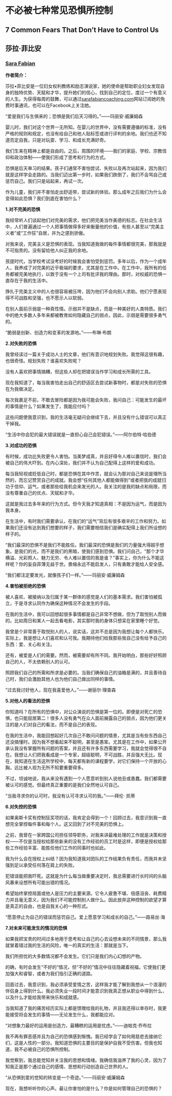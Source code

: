 # 不必被七种常见恐惧所控制

## 7 Common Fears That Don’t Have to Control Us

## 莎拉·菲比安

### [Sara Fabian](http://tinybuddha.com/author/sara-fabian/)

**作者简介：**

莎拉•菲比安是一位妇女权利教练和励志演说家，她的使命是帮助职业妇女发现自身的独特优势、天赋和才华，提升她们的信心，找到自己的定位，度过一个有意义的人生。为获得每周的鼓舞，可以通过[sarafabiancoaching.com](http://www.sarafabiancoaching.com/)网站订阅她的免费时事通讯，也可以在Facebook上关注她。

“爱是我们与生俱来的；恐惧是我们后天习得的。”——玛丽安·威廉姆森

婴儿时，我们对这个世界一无所知。在婴儿的世界中，没有需要遵循的标准，没有严格的规则和规定，也没有给自己和他人贴标签或进行评判的余地。我们也还不知道否定自我，只是对玩耍、学习、和成长充满好奇。

我们生来在精神上都是自由的。之后，周围的环境——我们的家庭、学校、宗教信仰和政治体制——使我们形成了思考和行为的方式。

恐惧是后天串习的结果。孩子们通常不害怕尝试、失败以及再次站起来，因为我们就是这样学会走路的。当我们迈出第一步时，如果我们跌倒了，我们不会骂自己或惩罚自己。我们只是站起来，再试一次。

作为儿童，我们并不害怕走出舒适带，尝试新的体验。那么成年之后我们为什么会变得如此恐惧？我们到底在害怕什么？

**1.对不完美的恐惧**

我经常听人们谈起他们对完美的需求，他们把完美当作美德的标志。在社会生活中，人们普遍通过一个人把事情做得多好来衡量他的价值，有些人甚至以“完美主义者”或“工作狂”自居，并为之感到骄傲。

对我来说，完美主义是恐惧的表现。当我知道我做的每件事情都很完美，那我就是不可指责的。没有留给他人纠正我的余地。

孩提时代，当学校考试没考好的时候我会害怕受到惩罚。多年以后，作为一个成年人，我养成了对完美的近乎极端的要求，尤其是在工作中。在工作中，我所有的任务都被完美地执行，以致于没有一个上司有批评我的理由。那时，对权威的恐惧一直存在于我的生活中。

挣扎于完美主义中的人也很容易被压垮，因为他们不会向别人求助。他们宁愿表现得不可战胜和坚强，也不愿示人以软弱。

在别人面前示弱是一种真性情。示弱并不是缺点，而是一种美好的人类特质。我们中的绝大多数人多年来都被教育如何隐藏自己的弱点，因此，示弱是需要很多勇气的。

“脆弱是创新、创造力和变革的发源地。”——布琳·布朗

**2.对失败的恐惧**

我曾经读过一篇关于成功人士的文章，他们有意识地规划失败。我觉得这很有趣，也很奇怪。规划失败？谁喜欢失败呢？

没有人喜欢把事情搞糟，但这些人却在把错误当作学习和成长所需的工具。

现在我知道了，每当我害怕走出自己的舒适区去尝试新事物时，都是对失败的恐惧在为我做决定。

每次我裹足不前，不敢去冒险都是因为我可能会失败，我问自己：可能发生的最坏的事情是什么？如果发生了，我能应付吗？

这些问题使我意识到，我的生活毫无疑问会继续下去，并且没有什么错误可以真正干掉我。

“生活中你会犯的最大错误就是一直担心自己会犯错误。”——阿尔伯特·哈伯德

**3.对成功的恐惧**

有时候，成功比失败更令人害怕。当美梦成真，并且好得令人难以置信时，我们会被自己的伟大吓到。在内心深处，我们并不认为自己配得上这样的爱和成功。

每当我轻视或贬低自己时，都是恐惧在其中作祟，就会认为那对自己来说是理所当然的，而忘记赞赏自己的成就。我会想“任何其他人都能做得到”或者把我的成就归功于信仰、运气，或者那些给我机会来发光的人。我关注的是我的缺点和局限，而没有尊重自己的优点、天赋和才华。

这就是我过去多年来的行为方式。但今天我才知道真相：不是因为运气，而是因为我本身。

在生活中，有时我们需要承认，在我们的“运气”背后有很多艰辛的工作和努力。如果我们还没有达到我们想要的样子，我们需要相信我们是确实配得上我们所设想的样子的。

“我们最深的恐惧不是我们不能胜任。我们最深的恐惧是我们的力量强大得超乎想象。是我们的光，而不是我们的黑暗，使我们感到恐惧。我们问自己，“那个才华横溢、光彩照人、魅力无穷、令人难以置信的我是谁？”事实上，你为什么不能这样呢？你的妄自菲薄无益于世。畏缩永远不能启发人，只有勇敢才能给人安全感。

“我们都注定要发光，就像孩子们一样。”——玛丽安·威廉姆森

**4.害怕被拒绝的恐惧**

被人喜欢、被接纳以及归属于某一群体的感觉是人们的基本需求。我们害怕被孤立，于是寻求认同作为确保这种情况不会发生的手段。

在我的生活中，我可以回想起很多事情都是自己非常不想做，但为了取悦别人而做的。比如周日和某人一起去看电影，其实那时我的身体只想呆在家里睡个好觉。

我曾是个非常善于取悦别人的人，说实话，这并不总是因为我想让每个人都快乐。实际上，我是想让人们喜欢和认可我。我期待他们给我那些我自己没有给予自己的东西：爱、关心和关注。

还有，被爱是人们的需要。然而，被需要却有所不同。我开始明白，那些好好照顾自己的人，不太依赖别人的认可。

照顾我们自己的所需和所求是必要的。当我们确保自己的油箱是满的，并且善待自己时，我们会激励其他人也为他们自己做出同样的事情。

“过去我讨好他人，现在我喜爱他人。”——谢丽尔·理查森

**5.对他人的看法的恐惧**

你知道吗？在所有的恐惧中，对公众演说的恐惧是第一位的。即便是对死亡的恐惧，也只能屈居第二！很多人没有勇气在众人面前展露自己的弱点，因为他们更关注的是人们对自己的看法，而不是自己的表现。

在我的生活中，我能回想起好几次自己不敢问问题的情景，尤其是当有些东西自己还没搞懂时。因为我不想看起来不聪明，甚至是愚笨。尤其是在工作中，如果公开承认我没有掌握所有问题的答案，并且还有许多东西需要学习，我就会觉得很不自在。我想让人们把我看成是一个专家，超级聪明，不可战胜，并且强大无比。现在，我知道在生活这所学校中，每天都有新的课程要学，对它们保持一个开放的心胸，远比被人视为无所不知要重要得多。

不过，坦诚地说，我从来没有遇到一个人愿意听到别人说他丑或愚蠢。我们都需要被认可的感觉。但最终真正重要的是我们全然地认可自己。

“当我寻求你的认可时，我没有认可寻求认可的我。”——拜伦· 凯蒂

**6.对失控的恐惧**

如果奥斯卡奖有控制狂奖项的话，我肯定会得到一个！回顾过去，我意识到我一直想完全掌控每件事和每个人。这又回到了对不完美的恐惧上。

之前，我曾在一家跨国公司担任领导职务，对我来讲最难处理的工作就是决策和授权——不仅是当授权给那些新来的没有工作经验的员工时是这样，即便是授权给那些工作经验丰富、能胜任他们工作的同事时也如此。

我为什么会在授权上纠结？因为我知道我对团队的工作结果负有责任，而我并未坚强到足以承受任何落在肩上的失败。

犯错误能把我吓死。这就是为什么每当做重要决定时，我总需要进行长时间的头脑风暴来设想所有可能出错的情况。

希望始终掌控局面或他人是压力的主要来源。它令人疲惫不堪、倍感沮丧、耗费精力并且毫无意义，因为我们不可能控制别人做什么。因此放弃这种控制的欲望才算是真正的自由，也是自我关心的一种形式。

“愿意停止为自己的错误而惩罚自己。爱上愿意学习和成长的自己。”——路易丝·海

**7.对未来可能发生的情况的恐惧**

如果我把宝贵的时间过多地用于思考和让自己的心去设想未来的不同情景，那么我就冒着错过我的生活的风险，唯一的真实的生活：那就是当下。

我们所担忧的大多数情况都不会发生。它们只是我们内心幻想的产物。

的确，有时会发生“不好的”情况，但“不好的”情况中往往隐藏着祝福，它使我们更加强大和睿智，或者为我们指引正确的道路。

回首过去，我意识到，我必须承受爱情之苦，这样我才能了解到我想从一个浪漫的伴侣身上得到什么。我必须失业一段时间才能意识到我真正想从职业中得到什么，以及什么才能给我带来快乐和成就感。

当我知道了我的痛苦经历实际上都是馈赠给我的礼物，并且我还得以幸存时，我更能接受将会发生的事情——无论发生什么，我都能应对。

“对想象力最好的运用是创造力，最糟糕的运用是忧虑。”——迪帕克·乔布拉

我不再有罪恶感并且为自己的恐惧感到惭愧。我已经学会了如何用慈悲去接纳它们，这是人性的一部分。我知道恐惧的主要目的是保护自我不受伤害。但我也知道，我不必被自己的恐惧所控制。

我觉察到，我总能觉知并关注我的思想和情绪。我确信我滋养了我的心灵，因为了知我正是那个通过自己的感情、思想和行动创造自己世界的人。

“从恐惧到爱的觉知的转变是一个奇迹。”——玛丽安·威廉姆森

现在，我想听听你的心声。最让你害怕的是什么？你是如何管理自己的恐惧的？

